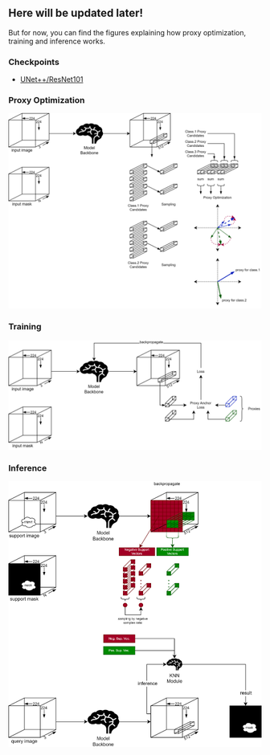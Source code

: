## Here will be updated later!

But for now, you can find the figures explaining how proxy optimization, training and inference works.

### Checkpoints
- [UNet++/ResNet101](https://drive.google.com/drive/folders/1COMCg4YN6Taw9SzO7FLgPdbP6aN8ZuMK?usp=sharing)

### Proxy Optimization

![dml_few_shot-proxy_opt.png](dml_few_shot-proxy_opt.png)

### Training

![dml_few_shot-training.png](dml_few_shot-training.png)

### Inference

![dml_few_shot-inference.png](dml_few_shot-inference.png)

